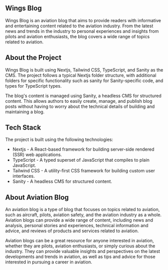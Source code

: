 ## Wings Blog
Wings Blog is an aviation blog that aims to provide readers with informative and entertaining content related to the aviation industry. From the latest news and trends in the industry to personal experiences and insights from pilots and aviation enthusiasts, the blog covers a wide range of topics related to aviation.

## About the Project
Wings Blog is built using Nextjs, Tailwind CSS, TypeScript, and Sanity as the CMS. The project follows a typical Nextjs folder structure, with additional folders for specific functionality such as sanity for Sanity-specific code, and types for TypeScript types.

The blog's content is managed using Sanity, a headless CMS for structured content. This allows authors to easily create, manage, and publish blog posts without having to worry about the technical details of building and maintaining a blog.

## Tech Stack

The project is built using the following technologies:

* Nextjs - A React-based framework for building server-side rendered (SSR) web applications.
* TypeScript - A typed superset of JavaScript that compiles to plain JavaScript.
* Tailwind CSS - A utility-first CSS framework for building custom user interfaces.
* Sanity - A headless CMS for structured content.

## About Aviation Blog
An aviation blog is a type of blog that focuses on topics related to aviation, such as aircraft, pilots, aviation safety, and the aviation industry as a whole. Aviation blogs can provide a wide range of content, including news and analysis, personal stories and experiences, technical information and advice, and reviews of products and services related to aviation.

Aviation blogs can be a great resource for anyone interested in aviation, whether they are pilots, aviation enthusiasts, or simply curious about the industry. They can provide valuable insights and perspectives on the latest developments and trends in aviation, as well as tips and advice for those interested in pursuing a career in aviation.
